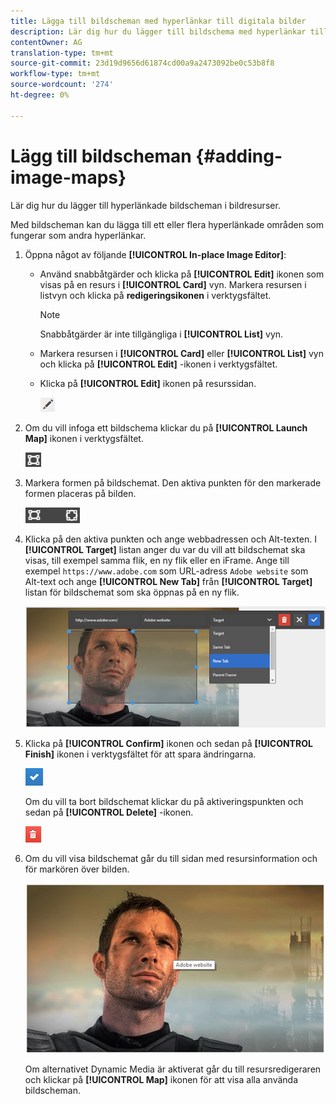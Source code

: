 ```yaml
---
title: Lägga till bildscheman med hyperlänkar till digitala bilder
description: Lär dig hur du lägger till bildschema med hyperlänkar till en bild.
contentOwner: AG
translation-type: tm+mt
source-git-commit: 23d19d9656d61874cd00a9a2473092be0c53b8f8
workflow-type: tm+mt
source-wordcount: '274'
ht-degree: 0%

---
```



# Lägg till bildscheman {#adding-image-maps}

Lär dig hur du lägger till hyperlänkade bildscheman i bildresurser.

Med bildscheman kan du lägga till ett eller flera hyperlänkade områden som fungerar som andra hyperlänkar.

1. Öppna något av följande **[!UICONTROL In-place Image Editor]**:

   * Använd snabbåtgärder och klicka på **[!UICONTROL Edit]** ikonen som visas på en resurs i **[!UICONTROL Card]** vyn. Markera resursen i listvyn och klicka på **redigeringsikonen** i verktygsfältet.

      >[!NOTE]
      >
      >Snabbåtgärder är inte tillgängliga i **[!UICONTROL List]** vyn.

   * Markera resursen i **[!UICONTROL Card]** eller **[!UICONTROL List]** vyn och klicka på **[!UICONTROL Edit]** -ikonen i verktygsfältet.
   * Klicka på **[!UICONTROL Edit]** ikonen på resurssidan.

      ![chlimage_1-420](assets/chlimage_1-420.png)

1. Om du vill infoga ett bildschema klickar du på **[!UICONTROL Launch Map]** ikonen i verktygsfältet.

   ![chlimage_1-421](assets/chlimage_1-421.png)

1. Markera formen på bildschemat. Den aktiva punkten för den markerade formen placeras på bilden.

   ![chlimage_1-422](assets/chlimage_1-422.png)

1. Klicka på den aktiva punkten och ange webbadressen och Alt-texten. I **[!UICONTROL Target]** listan anger du var du vill att bildschemat ska visas, till exempel samma flik, en ny flik eller en iFrame. Ange till exempel `https://www.adobe.com` som URL-adress `Adobe website` som Alt-text och ange **[!UICONTROL New Tab]** från **[!UICONTROL Target]** listan för bildschemat som ska öppnas på en ny flik.

   ![chlimage_1-423](assets/chlimage_1-423.png)

1. Klicka på **[!UICONTROL Confirm]** ikonen och sedan på **[!UICONTROL Finish]** ikonen i verktygsfältet för att spara ändringarna.

   ![chlimage_1-424](assets/chlimage_1-424.png)

   Om du vill ta bort bildschemat klickar du på aktiveringspunkten och sedan på **[!UICONTROL Delete]** -ikonen.

   ![chlimage_1-425](assets/chlimage_1-425.png)

1. Om du vill visa bildschemat går du till sidan med resursinformation och för markören över bilden.

   ![chlimage_1-426](assets/chlimage_1-426.png)

   Om alternativet Dynamic Media är aktiverat går du till resursredigeraren och klickar på **[!UICONTROL Map]** ikonen för att visa alla använda bildscheman.
